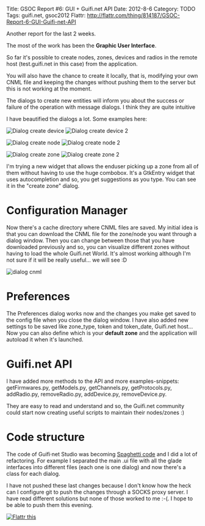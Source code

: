 Title: GSOC Report #6: GUI + Guifi.net API
Date: 2012-8-6
Category: TODO
Tags: guifi.net, gsoc2012
Flattr: http://flattr.com/thing/814187/GSOC-Report-6-GUI-Guifi-net-API

Another report for the last 2 weeks.

The most of the work has been the **Graphic User Interface**.

So far it's possible to create nodes, zones, devices and radios in the remote host (test.guifi.net in this case) from the application.

You will also have the chance to create it locally, that is, modifying your own CNML file and keeping the changes without pushing them to
the server but this is not working at the moment.

The dialogs to create new entities will inform you about the success or failure of the operation with message dialogs. I think they are
quite intuitive

I have beautified the dialogs a lot. Some examples here:

![Dialog create device](/img/pantallazos/guifinetstudio/dialog_createdevice.png)
![Dialog create device 2](/img/pantallazos/guifinetstudio/dialog_createdevice2.png)

![Dialog create node](/img/pantallazos/guifinetstudio/dialog_createnode.png)
![Dialog create node 2](/img/pantallazos/guifinetstudio/dialog_createnode2.png)

![Dialog create zone](/img/pantallazos/guifinetstudio/dialog_createzone.png)
![Dialog create zone 2](/img/pantallazos/guifinetstudio/dialog_createzone2.png)

I'm trying a new widget that allows the enduser picking up a zone from all of them without having to use the huge combobox.
It's a GtkEntry widget that uses autocompletion and so, you get suggestions as you type. You can see it in the "create zone" dialog.

# Configuration Manager

Now there's a cache directory where CNML files are saved.
My initial idea is that you can download the CNML file for the zone/node you want through a dialog window. Then you can change between those
that you have downloaded previously and so, you can visualize different zones without having to load the whole Guifi.net World.
It's almost working although I'm not sure if it will be really useful... we will see :D

![dialog cnml](/img/pantallazos/guifinetstudio/dialog_cnml.png)

# Preferences

The Preferences dialog works now and the changes you make get saved to the config file when you close the dialog window.
I have also added new settings to be saved like zone_type, token and token_date, Guifi.net host...
Now you can also define which is your **default zone** and the application will autoload it when it's launched.

# Guifi.net API

I have added more methods to the API and more examples-snippets: getFirmwares.py, getModels.py, getChannels.py, getProtocols.py,
addRadio.py, removeRadio.py, addDevice.py, removeDevice.py.

They are easy to read and understand and so, the Guifi.net community could start now creating useful scripts to maintain their nodes/zones
:)

# Code structure

The code of Guifi·net Studio was becoming [Spaghetti code](https://en.wikipedia.org/wiki/Spaghetti_code) and I did a lot of refactoring.
For example I separated the main .ui file with all the glade interfaces into different files (each one is one dialog) and now there's a
class for each dialog.

I have not pushed these last changes because I don't know how the heck can I configure git to push the changes through a SOCKS proxy
server.
I have read different solutions but none of those worked to me :-(. I hope to be able to push them this evening.

[![Flattr
this](http://api.flattr.com/button/flattr-badge-large.png "Flattr this")](http://flattr.com/thing/814187/GSOC-Report-6-GUI-Guifi-net-API)
